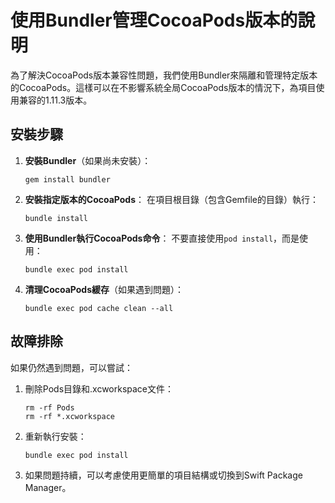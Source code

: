 # 使用Bundler管理CocoaPods版本的說明

為了解決CocoaPods版本兼容性問題，我們使用Bundler來隔離和管理特定版本的CocoaPods。這樣可以在不影響系統全局CocoaPods版本的情況下，為項目使用兼容的1.11.3版本。

## 安裝步驟

1. **安裝Bundler**（如果尚未安裝）：
   ```
   gem install bundler
   ```

2. **安裝指定版本的CocoaPods**：
   在項目根目錄（包含Gemfile的目錄）執行：
   ```
   bundle install
   ```

3. **使用Bundler執行CocoaPods命令**：
   不要直接使用`pod install`，而是使用：
   ```
   bundle exec pod install
   ```

4. **清理CocoaPods緩存**（如果遇到問題）：
   ```
   bundle exec pod cache clean --all
   ```

## 故障排除

如果仍然遇到問題，可以嘗試：

1. 刪除Pods目錄和.xcworkspace文件：
   ```
   rm -rf Pods
   rm -rf *.xcworkspace
   ```

2. 重新執行安裝：
   ```
   bundle exec pod install
   ```

3. 如果問題持續，可以考慮使用更簡單的項目結構或切換到Swift Package Manager。
